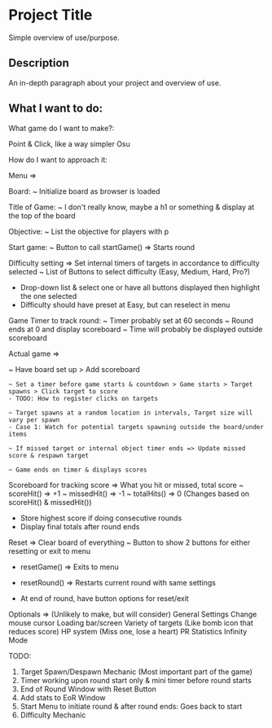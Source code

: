 # Project Title

Simple overview of use/purpose.

## Description

An in-depth paragraph about your project and overview of use.

## What I want to do:

What game do I want to make?:

Point & Click, like a way simpler Osu

How do I want to approach it:

Menu =>

Board:
~ Initialize board as browser is loaded

Title of Game:
~ I don't really know, maybe a h1 or something & display at the top of the board

Objective:
~ List the objective for players with p

Start game:
~ Button to call startGame() => Starts round

Difficulty setting => Set internal timers of targets in accordance to difficulty selected
~ List of Buttons to select difficulty (Easy, Medium, Hard, Pro?)

- Drop-down list & select one or have all buttons displayed then highlight the one selected
- Difficulty should have preset at Easy, but can reselect in menu

Game Timer to track round:
~ Timer probably set at 60 seconds
~ Round ends at 0 and display scoreboard
~ Time will probably be displayed outside scoreboard

Actual game =>

~ Have board set up > Add scoreboard

    ~ Set a timer before game starts & countdown > Game starts > Target spawns > Click target to score
    - TODO: How to register clicks on targets

    ~ Target spawns at a random location in intervals, Target size will vary per spawn
    - Case 1: Watch for potential targets spawning outside the board/under items

    ~ If missed target or internal object timer ends => Update missed score & respawn target

    ~ Game ends on timer & displays scores

Scoreboard for tracking score => What you hit or missed, total score
~ scoreHit() => +1
~ missedHit() => -1
~ totalHits() => 0 (Changes based on scoreHit() & missedHit())

- Store highest score if doing consecutive rounds
- Display final totals after round ends

Reset => Clear board of everything
~ Button to show 2 buttons for either resetting or exit to menu

- resetGame() => Exits to menu
- resetRound() => Restarts current round with same settings

- At end of round, have button options for reset/exit

Optionals => (Unlikely to make, but will consider)
General Settings
Change mouse cursor
Loading bar/screen
Variety of targets (Like bomb icon that reduces score)
HP system (Miss one, lose a heart)
PR
Statistics
Infinity Mode

TODO:

1. Target Spawn/Despawn Mechanic (Most important part of the game)
2. Timer working upon round start only & mini timer before round starts
3. End of Round Window with Reset Button
4. Add stats to EoR Window
5. Start Menu to initiate round & after round ends: Goes back to start
6. Difficulty Mechanic

